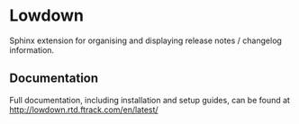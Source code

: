 # Lowdown

Sphinx extension for organising and displaying release notes / changelog
information.

## Documentation

Full documentation, including installation and setup guides, can be
found at <http://lowdown.rtd.ftrack.com/en/latest/>
